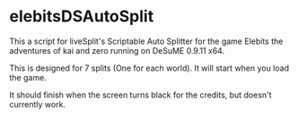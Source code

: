 # elebitsDSAutoSplit
This a script for liveSplit's Scriptable Auto Splitter for the game Elebits the adventures of kai and zero running on DeSuME 0.9.11 x64.

This is designed for 7 splits (One for each world).
It will start when you load the game.

It should finish when the screen turns black for the credits, but doesn't currently work.
